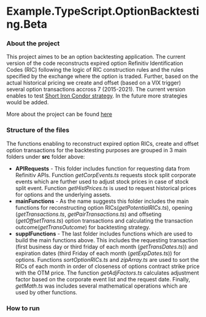# Example.TypeScript.OptionBacktesting.Beta

### About the project
This project aimes to be an option backtesting application. The current version of the code reconstructs expired option Refinitiv Identification Codes (RIC) following the logic of RIC construction rules and the rules specified by the exchange where the option is traded. Further, based on the actual historical pricing we create and offset (based on a VIX trigger) several option transactions accross 7 (2015-2021). The current version enables to test [Short Iron Condor strategy](https://www.fidelity.com/learning-center/investment-products/options/options-strategy-guide/short-iron-condor-spread). In the future more strategies would be added.

More about the project can be found [here](https://developers.refinitiv.com/en/article-catalog/article/finding-expired-options-and-backtesting-a-short-iron-condor-stra)


### Structure of the files
The functions enabling to reconstruct expired option RICs, create and offset option transactions for the backtesting purposes are grouped in 3 main folders under **src** folder above:
* **APIRequests** -  This folder includes function for requesting data from Refinitiv APIs. Function *getCorpEvents.ts* requests stock split corporate events which are further used to adjust stock prices in case of stock split event. Function *getHistPrices.ts* is used to request historical prices for options and the underlying assets.
* **mainFunctions** - As the name suggests this folder includes the main functions for reconstructing option RICs(*getPotentialRICs.ts*), opening (*getTransactions.ts*, *getPairTransactions.ts*) and offseting (*getOffsetTrans.ts*) option transactions and calculating the transaction outcome(*getTransOutcome*) for backtesting strategy.  
* **supplFunctions** - The last folder includes functions which are used to build the main functions above. This includes the requesting transaction (first business day or third friday of each month (*getTransDates.ts*)) and expiration dates (third Friday of each month (*getExpDates.ts*)) for options. Functions *sortOptionRICs.ts* and *zipArray.ts* are used to sort the RICs of each month in order of closeness of options contract strike price with the OTM price. The function *getAdjFactors.ts* calculates adjustment factor based on the corporate event list and the request date. Finally, *getMath.ts* was includes several mathematical operations which are used by other functions.

### How to run
